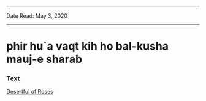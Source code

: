 
---

Date Read: May 3, 2020

---


# phir hu`a vaqt kih ho bal-kusha mauj-e sharab


### Text

[Desertful of Roses](http://www.columbia.edu/itc/mealac/pritchett/00ghalib/049/index_049.html)


